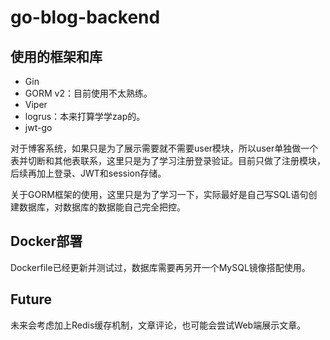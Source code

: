 # go-blog-backend

## 使用的框架和库
- Gin
- GORM v2：目前使用不太熟练。
- Viper
- logrus：本来打算学学zap的。
- jwt-go


对于博客系统，如果只是为了展示需要就不需要user模块，所以user单独做一个表并切断和其他表联系，这里只是为了学习注册登录验证。目前只做了注册模块，后续再加上登录、JWT和session存储。

关于GORM框架的使用，这里只是为了学习一下，实际最好是自己写SQL语句创建数据库，对数据库的数据能自己完全把控。

## Docker部署
Dockerfile已经更新并测试过，数据库需要再另开一个MySQL镜像搭配使用。

## Future
未来会考虑加上Redis缓存机制，文章评论，也可能会尝试Web端展示文章。